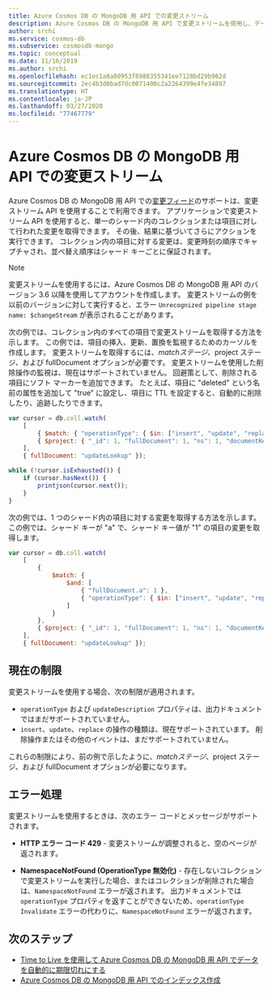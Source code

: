 ```yaml
---
title: Azure Cosmos DB の MongoDB 用 API での変更ストリーム
description: Azure Cosmos DB の MongoDB 用 API で変更ストリームを使用し、データに対して行われた変更を取得する方法について説明します。
author: srchi
ms.service: cosmos-db
ms.subservice: cosmosdb-mongo
ms.topic: conceptual
ms.date: 11/16/2019
ms.author: srchi
ms.openlocfilehash: ec1ec1a8a80953f8988355341ee7128bd29b982d
ms.sourcegitcommit: 2ec4b3d0bad7dc0071400c2a2264399e4fe34897
ms.translationtype: HT
ms.contentlocale: ja-JP
ms.lasthandoff: 03/27/2020
ms.locfileid: "77467779"
---
```

# <a name="change-streams-in-azure-cosmos-dbs-api-for-mongodb"></a>Azure Cosmos DB の MongoDB 用 API での変更ストリーム

Azure Cosmos DB の MongoDB 用 API での[変更フィード](change-feed.md)のサポートは、変更ストリーム API を使用することで利用できます。 アプリケーションで変更ストリーム API を使用すると、単一のシャード内のコレクションまたは項目に対して行われた変更を取得できます。 その後、結果に基づいてさらにアクションを実行できます。 コレクション内の項目に対する変更は、変更時刻の順序でキャプチャされ、並べ替え順序はシャード キーごとに保証されます。

> [!NOTE]
> 変更ストリームを使用するには、Azure Cosmos DB の MongoDB 用 API のバージョン 3.6 以降を使用してアカウントを作成します。 変更ストリームの例を以前のバージョンに対して実行すると、エラー `Unrecognized pipeline stage name: $changeStream` が表示されることがあります。 

次の例では、コレクション内のすべての項目で変更ストリームを取得する方法を示します。 この例では、項目の挿入、更新、置換を監視するためのカーソルを作成します。 変更ストリームを取得するには、$match ステージ、$project ステージ、および fullDocument オプションが必要です。 変更ストリームを使用した削除操作の監視は、現在はサポートされていません。 回避策として、削除される項目にソフト マーカーを追加できます。 たとえば、項目に "deleted" という名前の属性を追加して "true" に設定し、項目に TTL を設定すると、自動的に削除したり、追跡したりできます。

```javascript
var cursor = db.coll.watch(
    [
        { $match: { "operationType": { $in: ["insert", "update", "replace"] } } },
        { $project: { "_id": 1, "fullDocument": 1, "ns": 1, "documentKey": 1 } }
    ],
    { fullDocument: "updateLookup" });

while (!cursor.isExhausted()) {
    if (cursor.hasNext()) {
        printjson(cursor.next());
    }
}
```

次の例では、1 つのシャード内の項目に対する変更を取得する方法を示します。 この例では、シャード キーが "a" で、シャード キー値が "1" の項目の変更を取得します。

```javascript
var cursor = db.coll.watch(
    [
        { 
            $match: { 
                $and: [
                    { "fullDocument.a": 1 }, 
                    { "operationType": { $in: ["insert", "update", "replace"] } }
                ]
            }
        },
        { $project: { "_id": 1, "fullDocument": 1, "ns": 1, "documentKey": 1} }
    ],
    { fullDocument: "updateLookup" });

```

## <a name="current-limitations"></a>現在の制限

変更ストリームを使用する場合、次の制限が適用されます。

* `operationType` および `updateDescription` プロパティは、出力ドキュメントではまだサポートされていません。
* `insert`、`update`、`replace` の操作の種類は、現在サポートされています。 削除操作またはその他のイベントは、まだサポートされていません。

これらの制限により、前の例で示したように、$match ステージ、$project ステージ、および fullDocument オプションが必要になります。

## <a name="error-handling"></a>エラー処理

変更ストリームを使用するときは、次のエラー コードとメッセージがサポートされます。

* **HTTP エラー コード 429** - 変更ストリームが調整されると、空のページが返されます。

* **NamespaceNotFound (OperationType 無効化)** - 存在しないコレクションで変更ストリームを実行した場合、またはコレクションが削除された場合は、`NamespaceNotFound` エラーが返されます。 出力ドキュメントでは `operationType` プロパティを返すことができないため、`operationType Invalidate` エラーの代わりに、`NamespaceNotFound` エラーが返されます。

## <a name="next-steps"></a>次のステップ

* [Time to Live を使用して Azure Cosmos DB の MongoDB 用 API でデータを自動的に期限切れにする](mongodb-time-to-live.md)
* [Azure Cosmos DB の MongoDB 用 API でのインデックス作成](mongodb-indexing.md)
